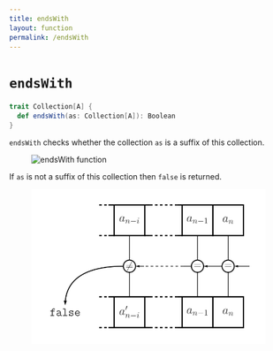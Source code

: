 ```yaml
---
title: endsWith
layout: function
permalink: /endsWith
---
```


# `endsWith`

~~~ scala
trait Collection[A] {
  def endsWith(as: Collection[A]): Boolean
}
~~~

`endsWith` checks whether the collection `as` is a suffix of this collection.

<figure class="diagram">
  <img src="images/endsWith.1.svg" alt="endsWith function">
  <!-- <figcaption class="diagram-desc"></figcaption> -->
</figure>

If `as` is not a suffix of this collection then `false` is returned.

<figure class="diagram">
  <img src="images/endsWith.2.svg" alt="endsWith function">
  <!-- <figcaption class="diagram-desc"></figcaption> -->
</figure>
